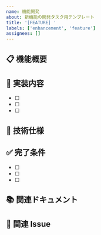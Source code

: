 ```yaml
---
name: 機能開発
about: 新機能の開発タスク用テンプレート
title: '[FEATURE] '
labels: ['enhancement', 'feature']
assignees: []
---
```


## 📋 機能概要
<!-- 実装する機能の概要を記載 -->

## 🎯 実装内容
<!-- 具体的な実装内容をチェックリストで記載 -->
- [ ] 
- [ ] 
- [ ] 

## 📝 技術仕様
<!-- 技術的な詳細があれば記載 -->

## ✅ 完了条件
<!-- この Issue が完了とみなされる条件 -->
- [ ] 
- [ ] 
- [ ] 

## 📚 関連ドキュメント
<!-- 関連する設計書や仕様書へのリンク -->

## 🔗 関連 Issue
<!-- 関連する他の Issue があれば記載 -->
